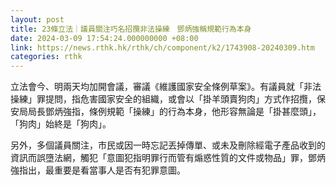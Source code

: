 ```yaml
---
layout: post
title: 23條立法｜議員關注巧名招攬非法操練　鄧炳強稱規範行為本身
date: 2024-03-09 17:54:24.000000000 +08:00
link: https://news.rthk.hk/rthk/ch/component/k2/1743908-20240309.htm
categories: rthk
---
```


立法會今、明兩天均加開會議，審議《維護國家安全條例草案》。有議員就「非法操練」罪提問，指危害國家安全的組織，或會以「掛羊頭賣狗肉」方式作招攬，保安局局長鄧炳強指，條例規範「操練」的行為本身，他形容無論是「掛甚麼頭」，「狗肉」始終是「狗肉」。

另外，多個議員關注，市民或因一時忘記丟掉傳單、或未及刪除經電子產品收到的資訊而誤墮法網，觸犯「意圖犯指明罪行而管有煽惑性質的文件或物品」罪，鄧炳強指出，最重要是看當事人是否有犯罪意圖。
